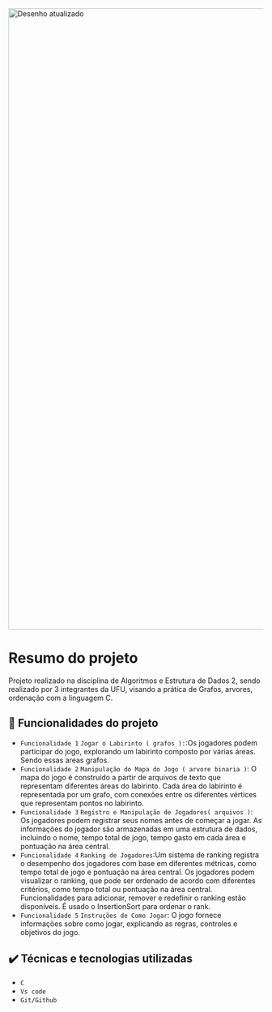 <img width="1227" alt="Desenho atualizado" src="https://github.com/Feupee/Algoritmos-e-Estruturas-de-Dados-2/assets/127551374/14b2dc36-36c2-4fd6-9abc-3477005539e0">

# Resumo do projeto
Projeto realizado na disciplina de Algoritmos e Estrutura de Dados 2, sendo realizado por 3 integrantes da UFU, visando a prática de Grafos, arvores, ordenação com a linguagem C.

## 🔨 Funcionalidades do projeto

- `Funcionalidade 1` `Jogar o Labirinto ( grafos ):`:Os jogadores podem participar do jogo, explorando um labirinto composto por várias áreas. Sendo essas areas grafos.
- `Funcionalidade 2` `Manipulação do Mapa do Jogo ( arvore binaria )`: O mapa do jogo é construído a partir de arquivos de texto que representam diferentes áreas do labirinto. Cada área do labirinto é representada por um grafo, com conexões entre os diferentes vértices que representam pontos no labirinto.
- `Funcionalidade 3` `Registro e Manipulação de Jogadores( arquivos )`: Os jogadores podem registrar seus nomes antes de começar a jogar.
As informações do jogador são armazenadas em uma estrutura de dados, incluindo o nome, tempo total de jogo, tempo gasto em cada área e pontuação na área central.
- `Funcionalidade 4` `Ranking de Jogadores`:Um sistema de ranking registra o desempenho dos jogadores com base em diferentes métricas, como tempo total de jogo e pontuação na área central.
Os jogadores podem visualizar o ranking, que pode ser ordenado de acordo com diferentes critérios, como tempo total ou pontuação na área central.
Funcionalidades para adicionar, remover e redefinir o ranking estão disponíveis. É usado o InsertionSort para ordenar o rank.
- `Funcionalidade 5` `Instruções de Como Jogar`: O jogo fornece informações sobre como jogar, explicando as regras, controles e objetivos do jogo.

## ✔️ Técnicas e tecnologias utilizadas

- ``C``
- ``Vs code``
- ``Git/Github``



